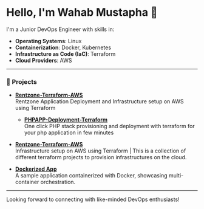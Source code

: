 # Hello, I'm Wahab Mustapha 👋

I'm a Junior DevOps Engineer with skills in:

- **Operating Systems**: Linux
- **Containerization**: Docker, Kubernetes
- **Infrastructure as Code (IaC)**: Terraform
- **Cloud Providers**: AWS

---

### 🚀 Projects

- **[Rentzone-Terraform-AWS](https://github.com/wabsence/eligant__rentzone_terraform_ecs_project.git)**  
  Rentzone Application Deployment and Infrastructure setup on AWS using Terraform

  - **[PHPAPP-Deployment-Terraform](https://github.com/wabsence/terraform-php-stack.git)**  
 One click PHP stack provisioning and deployment with terraform for your php application in few minutes

- **[Rentzone-Terraform-AWS](https://github.com/wabsence/TerraformProject.git)**  
  Infrastructure setup on AWS using Terraform | This is a collection of different terraform projects to provision infrastructures on the cloud.

- **[Dockerized App](https://github.com/wabsence/Dockerized-App)**  
  A sample application containerized with Docker, showcasing multi-container orchestration.

---

Looking forward to connecting with like-minded DevOps enthusiasts!
